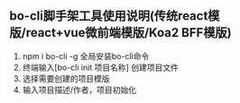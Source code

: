## bo-cli脚手架工具使用说明(传统react模版/react+vue微前端模版/Koa2 BFF模版)

1. npm i bo-cli -g 全局安装bo-cli命令
2. 终端输入[bo-cli init 项目名称] 创建项目文件
3. 选择需要创建的项目模版
4. 输入项目描述/作者，项目初始化

